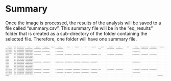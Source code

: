 # Summary

Once the image is processed, the results of the analysis will be saved to a file called “summary.csv”. This summary file will be in the “eq_results” folder that is created as a sub-directory of the folder containing the selected file. Therefore, one folder will have one summary file.

![-](../../images/BM/summary.png)